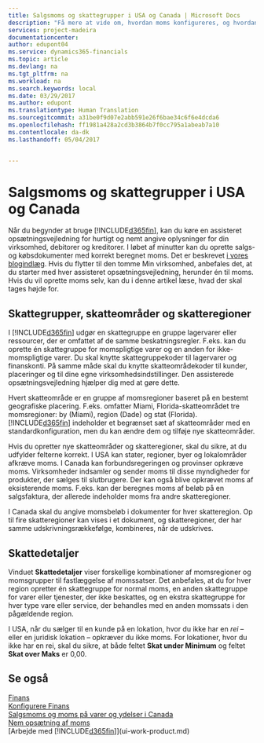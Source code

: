 ```yaml
---
title: Salgsmoms og skattegrupper i USA og Canada | Microsoft Docs
description: "Få mere at vide om, hvordan moms konfigureres, og hvordan skattegrupper, skatteområder, skatteregioner og skattedetaljer fungerer."
services: project-madeira
documentationcenter: 
author: edupont04
ms.service: dynamics365-financials
ms.topic: article
ms.devlang: na
ms.tgt_pltfrm: na
ms.workload: na
ms.search.keywords: local
ms.date: 03/29/2017
ms.author: edupont
ms.translationtype: Human Translation
ms.sourcegitcommit: a31be0f9d07e2abb591e26f6bae34c6f6e4dcda6
ms.openlocfilehash: ff1981a428a2cd3b3864b7f0cc795a1abeab7a10
ms.contentlocale: da-dk
ms.lasthandoff: 05/04/2017


---
```

# <a name="sales-tax-and-tax-groups-in-the-us-and-canada"></a>Salgsmoms og skattegrupper i USA og Canada
Når du begynder at bruge [!INCLUDE[d365fin](includes/d365fin_md.md)], kan du køre en assisteret opsætningsvejledning for hurtigt og nemt angive oplysninger for din virksomhed, debitorer og kreditorer. I løbet af minutter kan du oprette salgs- og købsdokumenter med korrekt beregnet moms. Det er beskrevet [i vores blogindlæg](https://madeira.microsoft.com/blog/sales-tax-setup-made-easy).
Hvis du flytter til den tomme Min virksomhed, anbefales det, at du starter med hver assisteret opsætningsvejledning, herunder én til moms. Hvis du vil oprette moms selv, kan du i denne artikel læse, hvad der skal tages højde for.  

## <a name="tax-groups-tax-areas-and-tax-jurisdictions"></a>Skattegrupper, skatteområder og skatteregioner
I [!INCLUDE[d365fin](includes/d365fin_md.md)] udgør en skattegruppe en gruppe lagervarer eller ressourcer, der er omfattet af de samme beskatningsregler. F.eks. kan du oprette én skattegruppe for momspligtige varer og en anden for ikke-momspligtige varer. Du skal knytte skattegruppekoder til lagervarer og finanskonti. På samme måde skal du knytte skatteområdekoder til kunder, placeringer og til dine egne virksomhedsindstillinger. Den assisterede opsætningsvejledning hjælper dig med at gøre dette.  

Hvert skatteområde er en gruppe af momsregioner baseret på en bestemt geografiske placering. F.eks. omfatter Miami, Florida-skatteområdet tre momsregioner: by (Miami), region (Dade) og stat (Florida). [!INCLUDE[d365fin](includes/d365fin_md.md)] indeholder et begrænset sæt af skatteområder med en standardkonfiguration, men du kan ændre dem og tilføje nye skatteområder.  

Hvis du opretter nye skatteområder og skatteregioner, skal du sikre, at du udfylder felterne korrekt. I USA kan stater, regioner, byer og lokalområder afkræve moms. I Canada kan forbundsregeringen og provinser opkræve moms. Virksomheder indsamler og sender moms til disse myndigheder for produkter, der sælges til slutbrugere. Der kan også blive opkrævet moms af eksisterende moms. F.eks. kan der beregnes moms af beløb på en salgsfaktura, der allerede indeholder moms fra andre skatteregioner.  

I Canada skal du angive momsbeløb i dokumenter for hver skatteregion. Op til fire skatteregioner kan vises i et dokument, og skatteregioner, der har samme udskrivningsrækkefølge, kombineres, når de udskrives.  

## <a name="tax-details"></a>Skattedetaljer
Vinduet **Skattedetaljer** viser forskellige kombinationer af momsregioner og momsgrupper til fastlæggelse af momssatser. Det anbefales, at du for hver region opretter én skattegruppe for normal moms, en anden skattegruppe for varer eller tjenester, der ikke beskattes, og en ekstra skattegruppe for hver type vare eller service, der behandles med en anden momssats i den pågældende region.  

I USA, når du sælger til en kunde på en lokation, hvor du ikke har en *rei* – eller en juridisk lokation – opkræver du ikke moms. For lokationer, hvor du ikke har en rei, skal du sikre, at både feltet **Skat under Minimum** og feltet **Skat over Maks** er 0,00.  

## <a name="see-also"></a>Se også
[Finans](finance.md)  
[Konfigurere Finans](finance-setup-finance.md)  
[Salgsmoms og moms på varer og ydelser i Canada](ca-finance-tax.md)  
[Nem opsætning af moms](https://madeira.microsoft.com/blog/sales-tax-setup-made-easy)  
[Arbejde med [!INCLUDE[d365fin](includes/d365fin_md.md)]](ui-work-product.md)  

